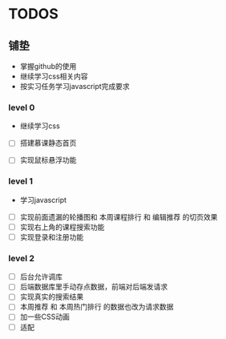 # TODOS

## 铺垫

* 掌握github的使用
* 继续学习css相关内容
* 按实习任务学习javascript完成要求

### level 0

* 继续学习css

* [ ] 搭建慕课静态首页

* [ ] 实现鼠标悬浮功能

### level 1

* 学习javascript

* [ ] 实现前面遗漏的轮播图和 本周课程排行 和 编辑推荐 的切页效果
* [ ] 实现右上角的课程搜索功能
* [ ] 实现登录和注册功能

### level 2

* [ ] 后台允许调库
* [ ] 后端数据库里手动存点数据，前端对后端发请求
* [ ] 实现真实的搜索结果
* [ ] 本周推荐 和 本周热门排行 的数据也改为请求数据
* [ ] 加一些CSS动画
* [ ] 适配